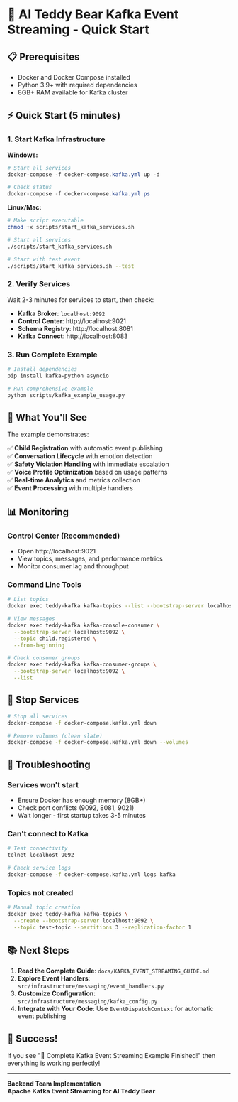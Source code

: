 # 🚀 AI Teddy Bear Kafka Event Streaming - Quick Start

## 📋 Prerequisites

- Docker and Docker Compose installed
- Python 3.9+ with required dependencies
- 8GB+ RAM available for Kafka cluster

## ⚡ Quick Start (5 minutes)

### 1. Start Kafka Infrastructure

**Windows:**
```powershell
# Start all services
docker-compose -f docker-compose.kafka.yml up -d

# Check status
docker-compose -f docker-compose.kafka.yml ps
```

**Linux/Mac:**
```bash
# Make script executable
chmod +x scripts/start_kafka_services.sh

# Start all services
./scripts/start_kafka_services.sh

# Start with test event
./scripts/start_kafka_services.sh --test
```

### 2. Verify Services

Wait 2-3 minutes for services to start, then check:

- **Kafka Broker**: `localhost:9092`
- **Control Center**: http://localhost:9021
- **Schema Registry**: http://localhost:8081
- **Kafka Connect**: http://localhost:8083

### 3. Run Complete Example

```bash
# Install dependencies
pip install kafka-python asyncio

# Run comprehensive example
python scripts/kafka_example_usage.py
```

## 🎯 What You'll See

The example demonstrates:

✅ **Child Registration** with automatic event publishing  
✅ **Conversation Lifecycle** with emotion detection  
✅ **Safety Violation Handling** with immediate escalation  
✅ **Voice Profile Optimization** based on usage patterns  
✅ **Real-time Analytics** and metrics collection  
✅ **Event Processing** with multiple handlers  

## 📊 Monitoring

### Control Center (Recommended)
- Open http://localhost:9021
- View topics, messages, and performance metrics
- Monitor consumer lag and throughput

### Command Line Tools
```bash
# List topics
docker exec teddy-kafka kafka-topics --list --bootstrap-server localhost:9092

# View messages
docker exec teddy-kafka kafka-console-consumer \
  --bootstrap-server localhost:9092 \
  --topic child.registered \
  --from-beginning

# Check consumer groups
docker exec teddy-kafka kafka-consumer-groups \
  --bootstrap-server localhost:9092 \
  --list
```

## 🛑 Stop Services

```bash
# Stop all services
docker-compose -f docker-compose.kafka.yml down

# Remove volumes (clean slate)
docker-compose -f docker-compose.kafka.yml down --volumes
```

## 🔧 Troubleshooting

### Services won't start
- Ensure Docker has enough memory (8GB+)
- Check port conflicts (9092, 8081, 9021)
- Wait longer - first startup takes 3-5 minutes

### Can't connect to Kafka
```bash
# Test connectivity
telnet localhost 9092

# Check service logs
docker-compose -f docker-compose.kafka.yml logs kafka
```

### Topics not created
```bash
# Manual topic creation
docker exec teddy-kafka kafka-topics \
  --create --bootstrap-server localhost:9092 \
  --topic test-topic --partitions 3 --replication-factor 1
```

## 📚 Next Steps

1. **Read the Complete Guide**: `docs/KAFKA_EVENT_STREAMING_GUIDE.md`
2. **Explore Event Handlers**: `src/infrastructure/messaging/event_handlers.py`
3. **Customize Configuration**: `src/infrastructure/messaging/kafka_config.py`
4. **Integrate with Your Code**: Use `EventDispatchContext` for automatic event publishing

## 🎉 Success!

If you see "🎉 Complete Kafka Event Streaming Example Finished!" then everything is working perfectly!

---

**Backend Team Implementation**  
**Apache Kafka Event Streaming for AI Teddy Bear** 